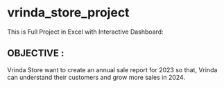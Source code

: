 # vrinda_store_project
This is Full Project in Excel with Interactive Dashboard:
## OBJECTIVE :
Vrinda Store want to create an annual sale report for 2023 so that, Vrinda can understand their customers and grow more sales in 2024.
